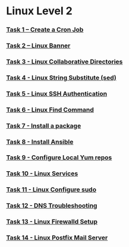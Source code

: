 # Linux Level 2

### [Task 1 – Create a Cron Job](https://github.com/javi-rod/kodekloud-engineer-tasks/tree/master/ENG/LINUX/LinuxL2/Task01.md)

### [Task 2 – Linux Banner](https://github.com/javi-rod/kodekloud-engineer-tasks/tree/master/ENG/LINUX/LinuxL2/Task02.md)

### [Task 3 - Linux Collaborative Directories](https://github.com/javi-rod/kodekloud-engineer-tasks/tree/master/ENG/LINUX/LinuxL2/Task03.md)

### [Task 4 - Linux String Substitute (sed)](https://github.com/javi-rod/kodekloud-engineer-tasks/tree/master/ENG/LINUX/LinuxL2/Task04.md)

### [Task 5 - Linux SSH Authentication](https://github.com/javi-rod/kodekloud-engineer-tasks/tree/master/ENG/LINUX/LinuxL2/Task05.md)

### [Task 6 - Linux Find Command](https://github.com/javi-rod/kodekloud-engineer-tasks/tree/master/ENG/LINUX/LinuxL2/Task06.md)

### [Task 7 - Install a package](https://github.com/javi-rod/kodekloud-engineer-tasks/tree/master/ENG/LINUX/LinuxL2/Task07.md)

### [Task 8 - Install Ansible](https://github.com/javi-rod/kodekloud-engineer-tasks/tree/master/ENG/LINUX/LinuxL2/Task08.md)

### [Task 9 - Configure Local Yum repos](https://github.com/javi-rod/kodekloud-engineer-tasks/tree/master/ENG/LINUX/LinuxL2/Task09.md)

### [Task 10 - Linux Services](https://github.com/javi-rod/kodekloud-engineer-tasks/tree/master/ENG/LINUX/LinuxL2/Task10.md)

### [Task 11 - Linux Configure sudo](https://github.com/javi-rod/kodekloud-engineer-tasks/tree/master/ENG/LINUX/LinuxL2/Task11.md)

### [Task 12 - DNS Troubleshooting ](https://github.com/javi-rod/kodekloud-engineer-tasks/tree/master/ENG/LINUX/LinuxL2/Task12.md)

### [Task 13 - Linux Firewalld Setup](https://github.com/javi-rod/kodekloud-engineer-tasks/tree/master/ENG/LINUX/LinuxL2/Task13.md)

### [Task 14 - Linux Postfix Mail Server ](https://github.com/javi-rod/kodekloud-engineer-tasks/tree/master/ENG/LINUX/LinuxL2/Task14.md)
